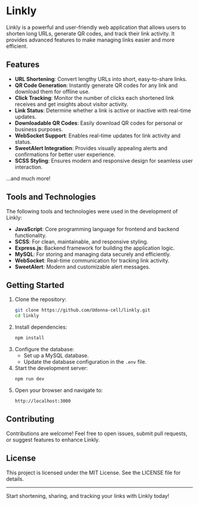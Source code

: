 # Linkly

Linkly is a powerful and user-friendly web application that allows users to shorten long URLs, generate QR codes, and track their link activity. It provides advanced features to make managing links easier and more efficient.

## Features

- **URL Shortening**: Convert lengthy URLs into short, easy-to-share links.
- **QR Code Generation**: Instantly generate QR codes for any link and download them for offline use.
- **Click Tracking**: Monitor the number of clicks each shortened link receives and get insights about visitor activity.
- **Link Status**: Determine whether a link is active or inactive with real-time updates.
- **Downloadable QR Codes**: Easily download QR codes for personal or business purposes.
- **WebSocket Support**: Enables real-time updates for link activity and status.
- **SweetAlert Integration**: Provides visually appealing alerts and confirmations for better user experience.
- **SCSS Styling**: Ensures modern and responsive design for seamless user interaction.

...and much more!

## Tools and Technologies

The following tools and technologies were used in the development of Linkly:

- **JavaScript**: Core programming language for frontend and backend functionality.
- **SCSS**: For clean, maintainable, and responsive styling.
- **Express.js**: Backend framework for building the application logic.
- **MySQL**: For storing and managing data securely and efficiently.
- **WebSocket**: Real-time communication for tracking link activity.
- **SweetAlert**: Modern and customizable alert messages.

## Getting Started

1. Clone the repository:
    ```bash
    git clone https://github.com/Udonna-cell/linkly.git
    cd linkly
    ```
2. Install dependencies:
    ```bash
    npm install
    ```
3. Configure the database:
    - Set up a MySQL database.
    - Update the database configuration in the `.env` file.
4. Start the development server:
    ```bash
    npm run dev
    ```
5. Open your browser and navigate to:
    ```
    http://localhost:3000
    ```

## Contributing

Contributions are welcome! Feel free to open issues, submit pull requests, or suggest features to enhance Linkly.

## License

This project is licensed under the MIT License. See the LICENSE file for details.

---

Start shortening, sharing, and tracking your links with Linkly today!

